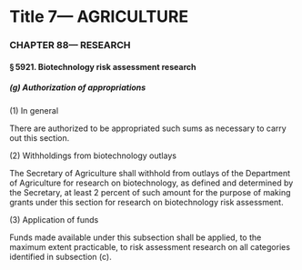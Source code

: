 
# Title 7— AGRICULTURE
### CHAPTER 88— RESEARCH
#### § 5921. Biotechnology risk assessment research
##### (g) Authorization of appropriations

(1) In general

There are authorized to be appropriated such sums as necessary to carry out this section.

(2) Withholdings from biotechnology outlays

The Secretary of Agriculture shall withhold from outlays of the Department of Agriculture for research on biotechnology, as defined and determined by the Secretary, at least 2 percent of such amount for the purpose of making grants under this section for research on biotechnology risk assessment.

(3) Application of funds

Funds made available under this subsection shall be applied, to the maximum extent practicable, to risk assessment research on all categories identified in subsection (c).
